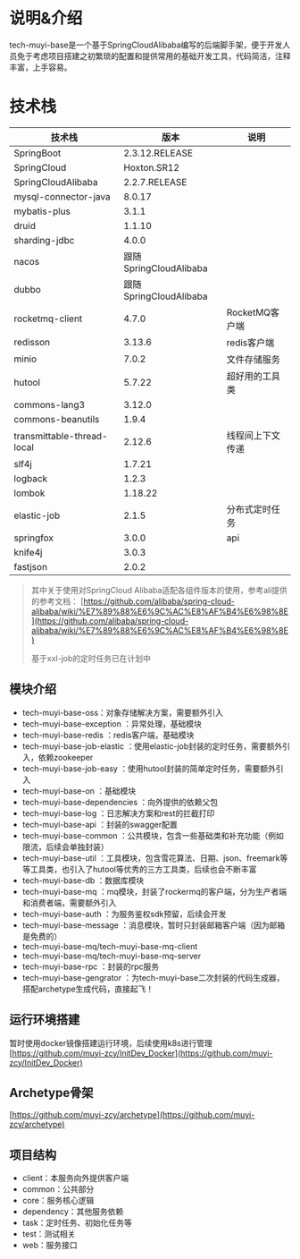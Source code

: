 # 说明&介绍

tech-muyi-base是一个基于SpringCloudAlibaba编写的后端脚手架，便于开发人员免于考虑项目搭建之初繁琐的配置和提供常用的基础开发工具，代码简洁，注释丰富，上手容易。

# 技术栈

| 技术栈                     | 版本                   | 说明             |
| -------------------------- | ---------------------- | ---------------- |
| SpringBoot                 | 2.3.12.RELEASE         |                  |
| SpringCloud                | Hoxton.SR12            |                  |
| SpringCloudAlibaba         | 2.2.7.RELEASE          |                  |
| mysql-connector-java       | 8.0.17                 |                  |
| mybatis-plus               | 3.1.1                  |                  |
| druid                      | 1.1.10                 |                  |
| sharding-jdbc              | 4.0.0                  |                  |
| nacos                      | 跟随SpringCloudAlibaba |                  |
| dubbo                      | 跟随SpringCloudAlibaba |                  |
| rocketmq-client            | 4.7.0                  | RocketMQ客户端   |
| redisson                   | 3.13.6                 | redis客户端      |
| minio                      | 7.0.2                  | 文件存储服务     |
| hutool                     | 5.7.22                 | 超好用的工具类   |
| commons-lang3              | 3.12.0                 |                  |
| commons-beanutils          | 1.9.4                  |                  |
| transmittable-thread-local | 2.12.6                 | 线程间上下文传递 |
| slf4j                      | 1.7.21                 |                  |
| logback                    | 1.2.3                  |                  |
| lombok                     | 1.18.22                |                  |
| elastic-job                | 2.1.5                  | 分布式定时任务   |
| springfox                  | 3.0.0                  | api              |
| knife4j                    | 3.0.3                  |                  |
| fastjson                   | 2.0.2                  |                  |

> 其中关于使用对SpringCloud Alibaba适配各组件版本的使用，参考ali提供的参考文档：
> [https://github.com/alibaba/spring-cloud-alibaba/wiki/%E7%89%88%E6%9C%AC%E8%AF%B4%E6%98%8E](https://github.com/alibaba/spring-cloud-alibaba/wiki/%E7%89%88%E6%9C%AC%E8%AF%B4%E6%98%8E)
> 
> 基于xxl-job的定时任务已在计划中


## 模块介绍

-  tech-muyi-base-oss：对象存储解决方案，需要额外引入
-  tech-muyi-base-exception ：异常处理，基础模块
-  tech-muyi-base-redis ：redis客户端，基础模块
-  tech-muyi-base-job-elastic ：使用elastic-job封装的定时任务，需要额外引入，依赖zookeeper
-  tech-muyi-base-job-easy ：使用hutool封装的简单定时任务，需要额外引入
-  tech-muyi-base-on ：基础模块
-  tech-muyi-base-dependencies ：向外提供的依赖父包
-  tech-muyi-base-log ：日志解决方案和rest的拦截打印
-  tech-muyi-base-api ：封装的swagger配置
-  tech-muyi-base-common ：公共模块，包含一些基础类和补充功能（例如限流，后续会单独封装）
-  tech-muyi-base-util ：工具模块，包含雪花算法、日期、json、freemark等等工具类，也引入了hutool等优秀的三方工具类，后续也会不断丰富
-  tech-muyi-base-db ：数据库模块
-  tech-muyi-base-mq ：mq模块，封装了rockermq的客户端，分为生产者端和消费者端，需要额外引入
-  tech-muyi-base-auth ：为服务鉴权sdk预留，后续会开发
-  tech-muyi-base-message ：消息模块，暂时只封装邮箱客户端（因为邮箱是免费的）
-  tech-muyi-base-mq/tech-muyi-base-mq-client
-  tech-muyi-base-mq/tech-muyi-base-mq-server
-  tech-muyi-base-rpc ：封装的rpc服务
-  tech-muyi-base-gengrator ：为tech-muyi-base二次封装的代码生成器，搭配archetype生成代码，直接起飞！

## 运行环境搭建

暂时使用docker镜像搭建运行环境，后续使用k8s进行管理
[https://github.com/muyi-zcy/InitDev_Docker](https://github.com/muyi-zcy/InitDev_Docker)

## Archetype骨架

[https://github.com/muyi-zcy/archetype](https://github.com/muyi-zcy/archetype)

## 项目结构

- client：本服务向外提供客户端
- common：公共部分
- core：服务核心逻辑
- dependency：其他服务依赖
- task：定时任务、初始化任务等
- test：测试相关
- web：服务接口

